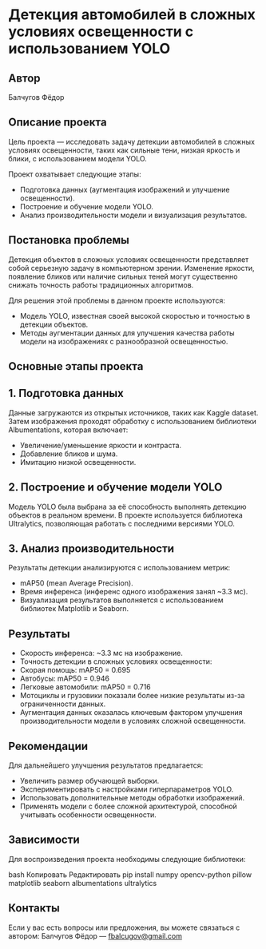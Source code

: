 # Детекция автомобилей в сложных условиях освещенности с использованием YOLO
## Автор
Балчугов Фёдор

## Описание проекта
Цель проекта — исследовать задачу детекции автомобилей в сложных условиях освещенности, таких как сильные тени, низкая яркость и блики, с использованием модели YOLO.

Проект охватывает следующие этапы:

- Подготовка данных (аугментация изображений и улучшение освещенности).
- Построение и обучение модели YOLO.
- Анализ производительности модели и визуализация результатов.
## Постановка проблемы
Детекция объектов в сложных условиях освещенности представляет собой серьезную задачу в компьютерном зрении. Изменение яркости, появление бликов или наличие сильных теней могут существенно снижать точность работы традиционных алгоритмов.

Для решения этой проблемы в данном проекте используются:

- Модель YOLO, известная своей высокой скоростью и точностью в детекции объектов.
- Методы аугментации данных для улучшения качества работы модели на изображениях с разнообразной освещенностью.
## Основные этапы проекта
## 1. Подготовка данных
Данные загружаются из открытых источников, таких как Kaggle dataset. Затем изображения проходят обработку с использованием библиотеки Albumentations, которая включает:

- Увеличение/уменьшение яркости и контраста.
- Добавление бликов и шума.
- Имитацию низкой освещенности.
## 2. Построение и обучение модели YOLO
Модель YOLO была выбрана за её способность выполнять детекцию объектов в реальном времени. В проекте используется библиотека Ultralytics, позволяющая работать с последними версиями YOLO.

## 3. Анализ производительности
Результаты детекции анализируются с использованием метрик:

- mAP50 (mean Average Precision).
- Время инференса (инференс одного изображения занял ~3.3 мс).
- Визуализация результатов выполняется с использованием библиотек Matplotlib и Seaborn.

## Результаты
- Скорость инференса: ~3.3 мс на изображение.
- Точность детекции в сложных условиях освещенности:
- Скорая помощь: mAP50 = 0.695
- Автобусы: mAP50 = 0.946
- Легковые автомобили: mAP50 = 0.716
- Мотоциклы и грузовики показали более низкие результаты из-за ограниченности данных.
- Аугментация данных оказалась ключевым фактором улучшения производительности модели в условиях сложной освещенности.

## Рекомендации
Для дальнейшего улучшения результатов предлагается:

- Увеличить размер обучающей выборки.
- Экспериментировать с настройками гиперпараметров YOLO.
- Использовать дополнительные методы обработки изображений.
- Применять модели с более сложной архитектурой, способной учитывать особенности освещенности.
## Зависимости
Для воспроизведения проекта необходимы следующие библиотеки:

bash
Копировать
Редактировать
pip install numpy opencv-python pillow matplotlib seaborn albumentations ultralytics

## Контакты
Если у вас есть вопросы или предложения, вы можете связаться с автором:
Балчугов Фёдор — fbalcugov@gmail.com
